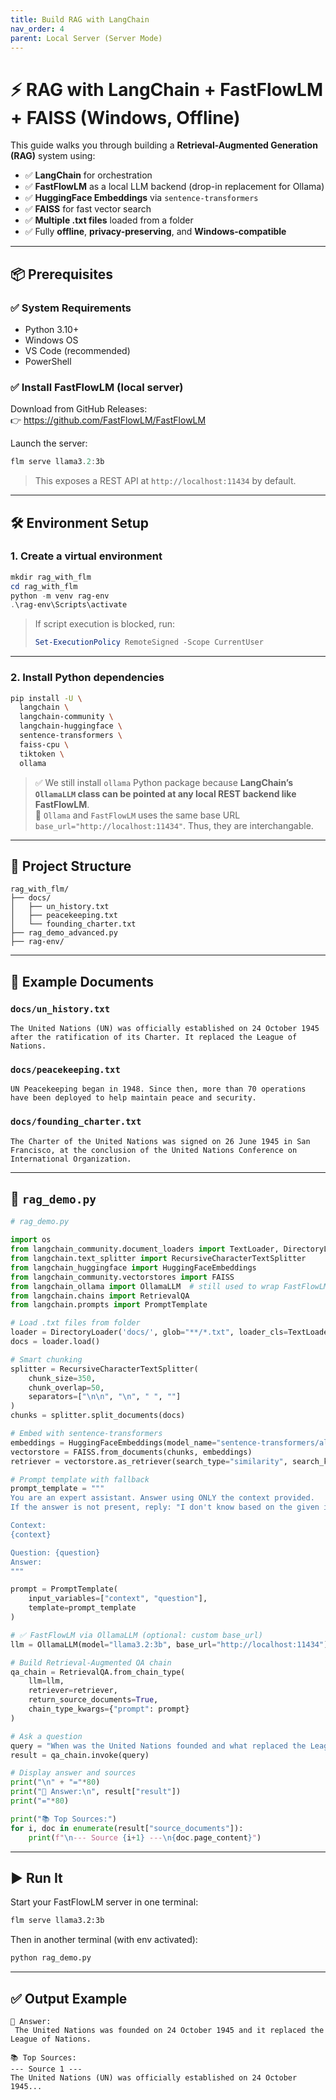 ```yaml
---
title: Build RAG with LangChain
nav_order: 4
parent: Local Server (Server Mode)
---
```


# ⚡ RAG with LangChain + FastFlowLM + FAISS (Windows, Offline)

This guide walks you through building a **Retrieval-Augmented Generation (RAG)** system using:

- ✅ **LangChain** for orchestration  
- ✅ **FastFlowLM** as a local LLM backend (drop-in replacement for Ollama)  
- ✅ **HuggingFace Embeddings** via `sentence-transformers`  
- ✅ **FAISS** for fast vector search  
- ✅ **Multiple .txt files** loaded from a folder  
- ✅ Fully **offline**, **privacy-preserving**, and **Windows-compatible**

---

## 📦 Prerequisites

### ✅ System Requirements

- Python 3.10+
- Windows OS
- VS Code (recommended)
- PowerShell

### ✅ Install FastFlowLM (local server)

Download from GitHub Releases:  
👉 https://github.com/FastFlowLM/FastFlowLM

Launch the server:

```powershell
flm serve llama3.2:3b
```

> This exposes a REST API at `http://localhost:11434` by default.

---

## 🛠️ Environment Setup

### 1. Create a virtual environment

```powershell
mkdir rag_with_flm
cd rag_with_flm
python -m venv rag-env
.\rag-env\Scripts\activate
```

> If script execution is blocked, run:
> ```powershell
> Set-ExecutionPolicy RemoteSigned -Scope CurrentUser
> ```

---

### 2. Install Python dependencies

```bash
pip install -U \
  langchain \
  langchain-community \
  langchain-huggingface \
  sentence-transformers \
  faiss-cpu \
  tiktoken \
  ollama
```

> ✅ We still install `ollama` Python package because **LangChain’s `OllamaLLM` class can be pointed at any local REST backend like FastFlowLM**.  
> 🔁 `Ollama` and `FastFlowLM` uses the same base URL `base_url="http://localhost:11434"`. Thus, they are interchangable.

---

## 📂 Project Structure

```
rag_with_flm/
├── docs/
│   ├── un_history.txt
│   ├── peacekeeping.txt
│   └── founding_charter.txt
├── rag_demo_advanced.py
├── rag-env/
```

---

## 📄 Example Documents

### `docs/un_history.txt`

```text
The United Nations (UN) was officially established on 24 October 1945 after the ratification of its Charter. It replaced the League of Nations.
```

### `docs/peacekeeping.txt`

```text
UN Peacekeeping began in 1948. Since then, more than 70 operations have been deployed to help maintain peace and security.
```

### `docs/founding_charter.txt`

```text
The Charter of the United Nations was signed on 26 June 1945 in San Francisco, at the conclusion of the United Nations Conference on International Organization.
```

---

## 🧠 `rag_demo.py`

```python
# rag_demo.py

import os
from langchain_community.document_loaders import TextLoader, DirectoryLoader
from langchain.text_splitter import RecursiveCharacterTextSplitter
from langchain_huggingface import HuggingFaceEmbeddings
from langchain_community.vectorstores import FAISS
from langchain_ollama import OllamaLLM  # still used to wrap FastFlowLM!
from langchain.chains import RetrievalQA
from langchain.prompts import PromptTemplate

# Load .txt files from folder
loader = DirectoryLoader('docs/', glob="**/*.txt", loader_cls=TextLoader)
docs = loader.load()

# Smart chunking
splitter = RecursiveCharacterTextSplitter(
    chunk_size=350,
    chunk_overlap=50,
    separators=["\n\n", "\n", " ", ""]
)
chunks = splitter.split_documents(docs)

# Embed with sentence-transformers
embeddings = HuggingFaceEmbeddings(model_name="sentence-transformers/all-MiniLM-L6-v2")
vectorstore = FAISS.from_documents(chunks, embeddings)
retriever = vectorstore.as_retriever(search_type="similarity", search_kwargs={"k": 3})

# Prompt template with fallback
prompt_template = """
You are an expert assistant. Answer using ONLY the context provided.
If the answer is not present, reply: "I don't know based on the given information."

Context:
{context}

Question: {question}
Answer:
"""

prompt = PromptTemplate(
    input_variables=["context", "question"],
    template=prompt_template
)

# ✅ FastFlowLM via OllamaLLM (optional: custom base_url)
llm = OllamaLLM(model="llama3.2:3b", base_url="http://localhost:11434")

# Build Retrieval-Augmented QA chain
qa_chain = RetrievalQA.from_chain_type(
    llm=llm,
    retriever=retriever,
    return_source_documents=True,
    chain_type_kwargs={"prompt": prompt}
)

# Ask a question
query = "When was the United Nations founded and what replaced the League of Nations?"
result = qa_chain.invoke(query)

# Display answer and sources
print("\n" + "="*80)
print("🧠 Answer:\n", result["result"])
print("="*80)

print("📚 Top Sources:")
for i, doc in enumerate(result["source_documents"]):
    print(f"\n--- Source {i+1} ---\n{doc.page_content}")
```

---

## ▶️ Run It

Start your FastFlowLM server in one terminal:

```bash
flm serve llama3.2:3b
```

Then in another terminal (with env activated):

```bash
python rag_demo.py
```

---

## ✅ Output Example

```
🧠 Answer:
 The United Nations was founded on 24 October 1945 and it replaced the League of Nations.

📚 Top Sources:
--- Source 1 ---
The United Nations (UN) was officially established on 24 October 1945...
```
